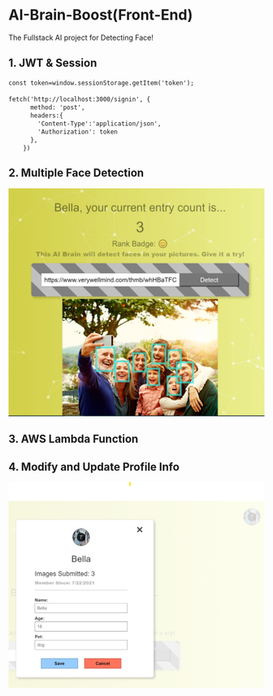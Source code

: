 # AI-Brain-Boost(Front-End)
The Fullstack AI project for Detecting Face!

## 1. JWT & Session
```
const token=window.sessionStorage.getItem('token');

fetch('http://localhost:3000/signin', {
      method: 'post',
      headers:{
        'Content-Type':'application/json',
        'Authorization': token
      },
    })

```
## 2. Multiple Face Detection
![image](https://github.com/PikoLab/AI-Brain-Boost/blob/main/faceDetection.jpg)
## 3. AWS Lambda Function
## 4. Modify and Update Profile Info
![image](https://github.com/PikoLab/AI-Brain-Boost/blob/main/updateProfile.jpg)
